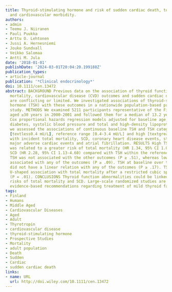 ```yaml
---
title: Thyroid-stimulating hormone and risk of sudden cardiac death, total mortality
  and cardiovascular morbidity.
authors:
- admin
- Teemu J. Niiranen
- Pauli Puukka
- Arttu O. Lehtonen
- Jussi A. Hernesniemi
- Jouko Sundvall
- Veikko Salomaa
- Antti M. Jula
date: '2018-01-01'
publishDate: '2024-03-01T20:04:20.199188Z'
publication_types:
- article-journal
publication: '*Clinical endocrinology*'
doi: 10.1111/cen.13472
abstract: BACKGROUND Previous data on the association of thyroid function with total
  mortality, cardiovascular disease (CVD) outcomes and sudden cardiac death (SCD)
  are conflicting or limited. We investigated associations of thyroid-stimulating
  hormone (TSH) with these outcomes in a nationwide population-based prospective cohort
  study. METHODS We examined 5211 participants representative of the Finnish population
  aged ≥30 years in 2000-2001 and followed them for a median of 13.2 years. Using
  Cox proportional hazards regression models adjusted for baseline age, gender, smoking,
  diabetes, systolic blood pressure and total and high-density lipoprotein cholesterol,
  we assessed the associations of continuous baseline TSH and TSH categories (low
  [textless0.4 mU/L], reference range [0.4-3.4 mU/L] and high [textgreater3.4 mU/L])
  with incident total mortality, SCD, coronary heart disease events, stroke, CVD,
  major adverse cardiac events and atrial fibrillation. RESULTS High TSH at baseline
  was related to a greater risk of total mortality (HR 1.34, 95% CI 1.02-1.76) and
  SCD (HR 2.28, 95% CI 1.13-4.60) compared with TSH within the reference range. High
  TSH was not associated with the other outcomes (P ≥ .51), whereas low TSH was not
  associated with any of the outcomes (P ≥ .09). TSH at baseline over the full range
  did not have a linear relation with any of the outcomes (P ≥ .17). TSH showed a
  U-shaped association with total mortality after a restricted cubic spline transformation
  (P = .01). CONCLUSIONS Thyroid function abnormalities could be linked with higher
  risks of total mortality and SCD. Large-scale randomized studies are needed for
  evidence-based recommendations regarding treatment of mild thyroid failure.
tags:
- Finland
- Humans
- Middle Aged
- Cardiovascular Diseases
- Aged
- Adult
- Thyrotropin
- cardiovascular disease
- thyroid-stimulating hormone
- Prospective Studies
- Mortality
- adult population
- Death
- Sudden
- Cardiac
- sudden cardiac death
links:
- name: URL
  url: http://doi.wiley.com/10.1111/cen.13472
---
```

